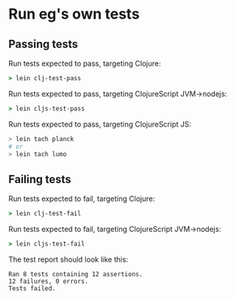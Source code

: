 # Run eg's own tests

## Passing tests
Run tests expected to pass, targeting Clojure:
```clj
> lein clj-test-pass
```
Run tests expected to pass, targeting ClojureScript JVM->nodejs:
```clj
> lein cljs-test-pass
```
Run tests expected to pass, targeting ClojureScript JS:
```sh
> lein tach planck
# or
> lein tach lumo
```

## Failing tests
Run tests expected to fail, targeting Clojure:
```clj
> lein clj-test-fail
```
Run tests expected to fail, targeting ClojureScript JVM->nodejs:
```clj
> lein cljs-test-fail
```
The test report should look like this:
```
Ran 8 tests containing 12 assertions.
12 failures, 0 errors.
Tests failed.
```